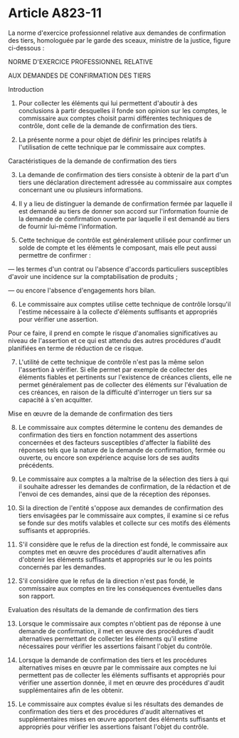 # Article A823-11

La norme d'exercice professionnel relative aux demandes de confirmation des tiers, homologuée par le garde des sceaux, ministre de la justice, figure ci-dessous :

NORME D'EXERCICE PROFESSIONNEL RELATIVE

AUX DEMANDES DE CONFIRMATION DES TIERS

Introduction

1. Pour collecter les éléments qui lui permettent d'aboutir à des conclusions à partir desquelles il fonde son opinion sur les comptes, le commissaire aux comptes choisit parmi différentes techniques de contrôle, dont celle de la demande de confirmation des tiers.

2. La présente norme a pour objet de définir les principes relatifs à l'utilisation de cette technique par le commissaire aux comptes.

Caractéristiques de la demande de confirmation des tiers

3. La demande de confirmation des tiers consiste à obtenir de la part d'un tiers une déclaration directement adressée au commissaire aux comptes concernant une ou plusieurs informations.

4. Il y a lieu de distinguer la demande de confirmation fermée par laquelle il est demandé au tiers de donner son accord sur l'information fournie de la demande de confirmation ouverte par laquelle il est demandé au tiers de fournir lui-même l'information.

5. Cette technique de contrôle est généralement utilisée pour confirmer un solde de compte et les éléments le composant, mais elle peut aussi permettre de confirmer :

― les termes d'un contrat ou l'absence d'accords particuliers susceptibles d'avoir une incidence sur la comptabilisation de produits ;

― ou encore l'absence d'engagements hors bilan.

6. Le commissaire aux comptes utilise cette technique de contrôle lorsqu'il l'estime nécessaire à la collecte d'éléments suffisants et appropriés pour vérifier une assertion.

Pour ce faire, il prend en compte le risque d'anomalies significatives au niveau de l'assertion et ce qui est attendu des autres procédures d'audit planifiées en terme de réduction de ce risque.

7. L'utilité de cette technique de contrôle n'est pas la même selon l'assertion à vérifier. Si elle permet par exemple de collecter des éléments fiables et pertinents sur l'existence de créances clients, elle ne permet généralement pas de collecter des éléments sur l'évaluation de ces créances, en raison de la difficulté d'interroger un tiers sur sa capacité à s'en acquitter.

Mise en œuvre de la demande de confirmation des tiers

8. Le commissaire aux comptes détermine le contenu des demandes de confirmation des tiers en fonction notamment des assertions concernées et des facteurs susceptibles d'affecter la fiabilité des réponses tels que la nature de la demande de confirmation, fermée ou ouverte, ou encore son expérience acquise lors de ses audits précédents.

9. Le commissaire aux comptes a la maîtrise de la sélection des tiers à qui il souhaite adresser les demandes de confirmation, de la rédaction et de l'envoi de ces demandes, ainsi que de la réception des réponses.

10. Si la direction de l'entité s'oppose aux demandes de confirmation des tiers envisagées par le commissaire aux comptes, il examine si ce refus se fonde sur des motifs valables et collecte sur ces motifs des éléments suffisants et appropriés.

11. S'il considère que le refus de la direction est fondé, le commissaire aux comptes met en œuvre des procédures d'audit alternatives afin d'obtenir les éléments suffisants et appropriés sur le ou les points concernés par les demandes.

12. S'il considère que le refus de la direction n'est pas fondé, le commissaire aux comptes en tire les conséquences éventuelles dans son rapport.

Evaluation des résultats de la demande de confirmation des tiers

13. Lorsque le commissaire aux comptes n'obtient pas de réponse à une demande de confirmation, il met en œuvre des procédures d'audit alternatives permettant de collecter les éléments qu'il estime nécessaires pour vérifier les assertions faisant l'objet du contrôle.

14. Lorsque la demande de confirmation des tiers et les procédures alternatives mises en œuvre par le commissaire aux comptes ne lui permettent pas de collecter les éléments suffisants et appropriés pour vérifier une assertion donnée, il met en œuvre des procédures d'audit supplémentaires afin de les obtenir.

15. Le commissaire aux comptes évalue si les résultats des demandes de confirmation des tiers et des procédures d'audit alternatives et supplémentaires mises en œuvre apportent des éléments suffisants et appropriés pour vérifier les assertions faisant l'objet du contrôle.
